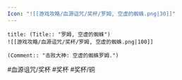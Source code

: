 ```yaml
---
Icon: "![[游戏攻略/血源诅咒/奖杯/罗姆, 空虚的蜘蛛.png|30]]"
---
```

```ad-common-bronze-trophy
title: (Title:: "罗姆, 空虚的蜘蛛")
![[游戏攻略/血源诅咒/奖杯/罗姆, 空虚的蜘蛛.png|100]]

(Comment:: "击败大神: 空虚的蜘蛛罗姆.")
```

#血源诅咒/奖杯 #奖杯 #奖杯/铜
